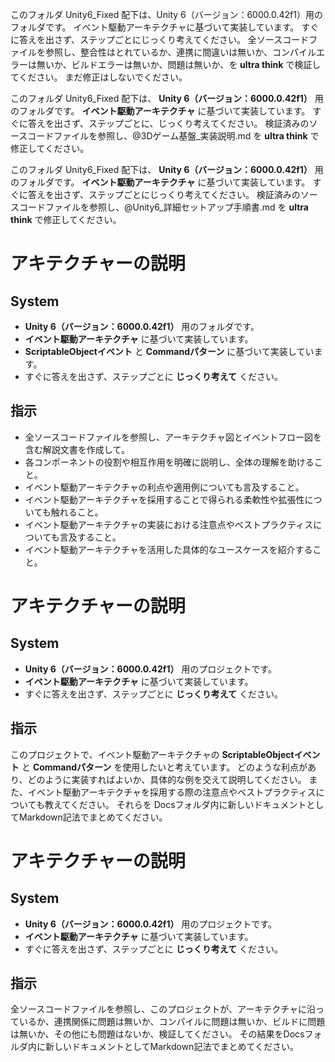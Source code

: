 このフォルダ Unity6_Fixed 配下は、Unity 6（バージョン：6000.0.42f1）用のフォルダです。
イベント駆動アーキテクチャに基づいて実装しています。
すぐに答えを出さず、ステップごとにじっくり考えてください。
全ソースコードファイルを参照し、整合性はとれているか、連携に間違いは無いか、コンパイルエラーは無いか、ビルドエラーは無いか、問題は無いか、を **ultra think** で検証してください。
まだ修正はしないでください。

このフォルダ Unity6_Fixed 配下は、 **Unity 6（バージョン：6000.0.42f1）** 用のフォルダです。
**イベント駆動アーキテクチャ** に基づいて実装しています。
すぐに答えを出さず、ステップごとに、じっくり考えてください。
検証済みのソースコードファイルを参照し、@3Dゲーム基盤_実装説明.md を **ultra think** で修正してください。

このフォルダ Unity6_Fixed 配下は、 **Unity 6（バージョン：6000.0.42f1）** 用のフォルダです。
**イベント駆動アーキテクチャ** に基づいて実装しています。
すぐに答えを出さず、ステップごとにじっくり考えてください。
検証済みのソースコードファイルを参照し、@Unity6_詳細セットアップ手順書.md を **ultra think** で修正してください。

# アキテクチャーの説明
## System
- **Unity 6（バージョン：6000.0.42f1）** 用のフォルダです。
- **イベント駆動アーキテクチャ** に基づいて実装しています。
- **ScriptableObjectイベント** と **Commandパターン** に基づいて実装しています。
- すぐに答えを出さず、ステップごとに **じっくり考えて** ください。
## 指示
- 全ソースコードファイルを参照し、アーキテクチャ図とイベントフロー図を含む解説文書を作成して。
- 各コンポーネントの役割や相互作用を明確に説明し、全体の理解を助けること。
- イベント駆動アーキテクチャの利点や適用例についても言及すること。
- イベント駆動アーキテクチャを採用することで得られる柔軟性や拡張性についても触れること。
- イベント駆動アーキテクチャの実装における注意点やベストプラクティスについても言及すること。
- イベント駆動アーキテクチャを活用した具体的なユースケースを紹介すること。

# アキテクチャーの説明
## System
- **Unity 6（バージョン：6000.0.42f1）** 用のプロジェクトです。
- **イベント駆動アーキテクチャ** に基づいて実装しています。
- すぐに答えを出さず、ステップごとに **じっくり考えて** ください。
## 指示
このプロジェクトで、イベント駆動アーキテクチャの **ScriptableObjectイベント** と **Commandパターン** を使用したいと考えています。
どのような利点があり、どのように実装すればよいか、具体的な例を交えて説明してください。
また、イベント駆動アーキテクチャを採用する際の注意点やベストプラクティスについても教えてください。
それらを Docsフォルダ内に新しいドキュメントとしてMarkdown記法でまとめてください。


# アキテクチャーの説明
## System
- **Unity 6（バージョン：6000.0.42f1）** 用のプロジェクトです。
- **イベント駆動アーキテクチャ** に基づいて実装しています。
- すぐに答えを出さず、ステップごとに **じっくり考えて** ください。
## 指示
全ソースコードファイルを参照し、このプロジェクトが、アーキテクチャに沿っているか、連携関係に問題は無いか、コンパイルに問題は無いか、ビルドに問題は無いか、その他にも問題はないか、検証してください。 
その結果をDocsフォルダ内に新しいドキュメントとしてMarkdown記法でまとめてください。

